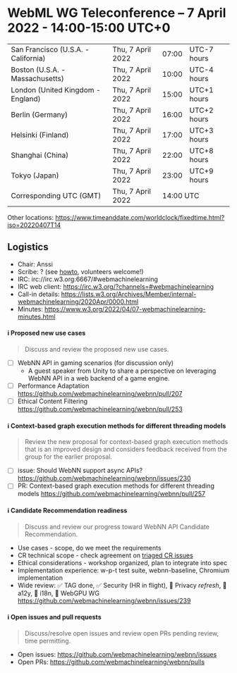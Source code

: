 # WebML WG Teleconference – 7 April 2022 - 14:00-15:00 UTC+0

<table>
<tr><td> San Francisco (U.S.A. - California) <td> Thu, 7 April 2022 <td> 07:00 <td> UTC-7 hours
<tr><td> Boston (U.S.A. - Massachusetts) <td> Thu, 7 April 2022 <td> 10:00 <td> UTC-4 hours
<tr><td> London (United Kingdom - England) <td> Thu, 7 April 2022 <td> 15:00 <td> UTC+1 hours
<tr><td> Berlin (Germany) <td> Thu, 7 April 2022 <td> 16:00 <td> UTC+2 hours
<tr><td> Helsinki (Finland) <td> Thu, 7 April 2022 <td> 17:00 <td> UTC+3 hours
<tr><td> Shanghai (China) <td> Thu, 7 April 2022 <td> 22:00 <td> UTC+8 hours
<tr><td> Tokyo (Japan) <td> Thu, 7 April 2022 <td> 23:00 <td> UTC+9 hours
<tr><td> Corresponding UTC (GMT) <td> Thu, 7 April 2022 <td colspan=2> 14:00 UTC
</table>

Other locations: https://www.timeanddate.com/worldclock/fixedtime.html?iso=20220407T14

  </details>

## Logistics

* Chair: Anssi
* Scribe: ? (see [howto](https://github.com/webmachinelearning/meetings/blob/main/scribe-howto.md), volunteers welcome!)
* IRC: irc://irc.w3.org:6667/#webmachinelearning
* IRC web client: https://irc.w3.org/?channels=#webmachinelearning
* Call-in details: https://lists.w3.org/Archives/Member/internal-webmachinelearning/2020Apr/0000.html
* Minutes: https://www.w3.org/2022/04/07-webmachinelearning-minutes.html


#### ℹ️ Proposed new use cases

> Discuss and review the proposed new use cases.

- [ ] WebNN API in gaming scenarios (for discussion only)
   - A guest speaker from Unity to share a perspective on leveraging WebNN API in a web backend of a game engine.
- [ ] Performance Adaptation https://github.com/webmachinelearning/webnn/pull/207
- [ ] Ethical Content Filtering https://github.com/webmachinelearning/webnn/pull/253

#### ℹ️ Context-based graph execution methods for different threading models

> Review the new proposal for context-based graph execution methods that is an improved design and considers feedback received from the group for the earlier proposal.

- [ ] issue: Should WebNN support async APIs? https://github.com/webmachinelearning/webnn/issues/230
- [ ] PR: Context-based graph execution methods for different threading models https://github.com/webmachinelearning/webnn/pull/257

#### ℹ️ Candidate Recommendation readiness

>Discuss and review our progress toward WebNN API Candidate Recommendation.

- Use cases - scope, do we meet the requirements
- CR technical scope - check agreement on [triaged CR issues](https://github.com/webmachinelearning/webnn/labels/cr) 
- Ethical considerations - workshop organized, plan to integrate into spec
- Implementation experience: w-p-t test suite, webnn-baseline, Chromium implementation
- Wide review: :white_check_mark: TAG done, :white_check_mark: Security (HR in flight), :black_square_button: Privacy _refresh_, :black_square_button: a12y, :black_square_button: i18n, :black_square_button: WebGPU WG https://github.com/webmachinelearning/webnn/issues/239

#### ℹ️ Open issues and pull requests

> Discuss/resolve open issues and review open PRs pending review, time permitting.

- Open issues: https://github.com/webmachinelearning/webnn/issues
- Open PRs: https://github.com/webmachinelearning/webnn/pulls
